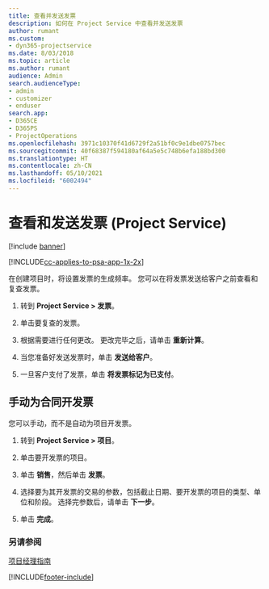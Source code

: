 ```yaml
---
title: 查看并发送发票
description: 如何在 Project Service 中查看并发送发票
author: rumant
ms.custom:
- dyn365-projectservice
ms.date: 8/03/2018
ms.topic: article
ms.author: rumant
audience: Admin
search.audienceType:
- admin
- customizer
- enduser
search.app:
- D365CE
- D365PS
- ProjectOperations
ms.openlocfilehash: 3971c10370f41d6729f2a51bf0c9e1dbe0757bec
ms.sourcegitcommit: 40f68387f594180af64a5e5c748b6efa188bd300
ms.translationtype: HT
ms.contentlocale: zh-CN
ms.lasthandoff: 05/10/2021
ms.locfileid: "6002494"
---
```

# <a name="view-and-send-invoices-project-service"></a>查看和发送发票 (Project Service)

[!include [banner](../includes/psa-now-project-operations.md)]

[!INCLUDE[cc-applies-to-psa-app-1x-2x](../includes/cc-applies-to-psa-app-1x-2x.md)]

在创建项目时，将设置发票的生成频率。 您可以在将发票发送给客户之前查看和复查发票。  
  
1.  转到 **Project Service > 发票**。  
  
2.  单击要复查的发票。  
  
3.  根据需要进行任何更改。 更改完毕之后，请单击 **重新计算**。  
  
4.  当您准备好发送发票时，单击 **发送给客户**。  
  
5.  一旦客户支付了发票，单击 **将发票标记为已支付**。  
  
## <a name="manually-invoice-a-contract"></a>手动为合同开发票  
 您可以手动，而不是自动为项目开发票。  
  
1.  转到 **Project Service > 项目**。  
  
2.  单击要开发票的项目。  
  
3.  单击 **销售**，然后单击 **发票**。  
  
4.  选择要为其开发票的交易的参数，包括截止日期、要开发票的项目的类型、单位和阶段。 选择完参数后，请单击 **下一步**。  
  
5.  单击 **完成**。  
  
### <a name="see-also"></a>另请参阅  
 [项目经理指南](../psa/project-manager-guide.md)


[!INCLUDE[footer-include](../includes/footer-banner.md)]